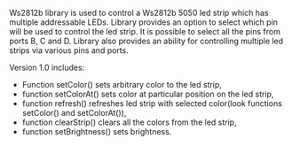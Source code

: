 Ws2812b library is used to control a Ws2812b 5050 led strip which has multiple addressable LEDs. Library provides an option to select which pin will be used to control the led strip. It is possible to select all the pins from ports B, C and D.
Library also provides an ability for controlling multiple led strips via various pins and ports.

Version 1.0 includes:

- Function setColor() sets arbitrary color to the led strip,
- function setColorAt() sets color at particular position on the led strip,
- function refresh() refreshes led strip with selected color(look functions setColor() and setColorAt()),
- function clearStrip() clears all the colors from the led strip,
- function setBrightness() sets brightness.